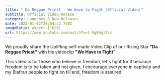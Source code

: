 ```yaml
---
title: " Da Reggae Priest - We Have to Fight (Official Video)"
subtitle: Official Video Relase
category: Launches & New Releases
date: 2023-01-02T20:54:42.740Z
imageRatio: aspect-[16/9]
url: https://www.youtube.com/watch?v=l-OgEHqlPzs
---
```

We proudly share the Uplifting self-made Video Clip of our Rising Star **"Da Reggae Priest"** with his videoclip **"We Have to Fight"**

This video is for those who believe in freedom, let's fight for it because freedom is to be taken and not given, I encourage everyone in captivity and my Biafran people to fight on till end, freedom is assured.